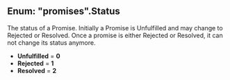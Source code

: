 ﻿## Enum: "promises".Status
The status of a Promise. Initially a Promise is Unfulfilled and may
change to Rejected or Resolved.
Once a promise is either Rejected or Resolved, it can not change its
status anymore.
 - **Unfulfilled** = **0**
 - **Rejected** = **1**
 - **Resolved** = **2**